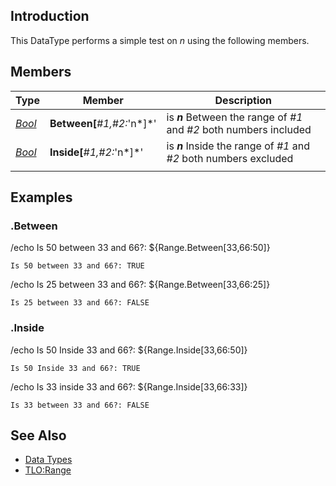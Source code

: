 ## Introduction

This DataType performs a simple test on *n* using the following members.

## Members

| **Type**                           | **Member**                   | **Description**                                                     |
|------------------------------------|------------------------------|---------------------------------------------------------------------|
| *[Bool](datatype-bool.md)* | **Between\[***#1,#2:*'n*\]*' | is ***n*** Between the range of *#1* and *#2* both numbers included |
| *[Bool](datatype-bool.md)* | **Inside\[***#1,#2:*'n*\]*'  | is ***n*** Inside the range of *#1* and *#2* both numbers excluded  |
|                                    |                              |                                                                     |

## Examples

### .Between

/echo Is 50 between 33 and 66?: ${Range.Between\[33,66:50\]}

`Is 50 between 33 and 66?: TRUE`

/echo Is 25 between 33 and 66?: ${Range.Between\[33,66:25\]}

`Is 25 between 33 and 66?: FALSE`

### .Inside

/echo Is 50 Inside 33 and 66?: ${Range.Inside\[33,66:50\]}

`Is 50 Inside 33 and 66?: TRUE`

/echo Is 33 inside 33 and 66?: ${Range.Inside\[33,66:33\]}

`Is 33 between 33 and 66?: FALSE`

## See Also

-   [Data Types](data-types.md)
-   [TLO:Range](../top-level-objects/tlo-range.md)


